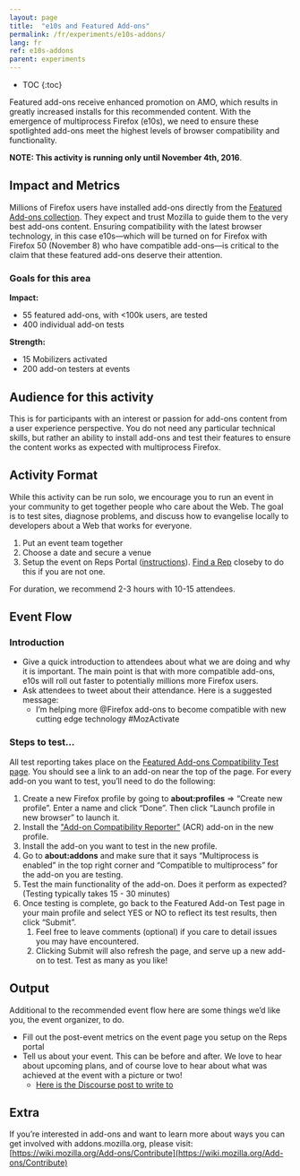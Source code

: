 ```yaml
---
layout: page
title:  "e10s and Featured Add-ons"
permalink: /fr/experiments/e10s-addons/
lang: fr
ref: e10s-addons
parent: experiments
---
```


* TOC
{:toc}

Featured add-ons receive enhanced promotion on AMO, which results in greatly increased installs for this recommended content. With the emergence of multiprocess Firefox (e10s), we need to ensure these spotlighted add-ons meet the highest levels of browser compatibility and functionality.

__NOTE: This activity is running only until November 4th, 2016__.

## Impact and Metrics

Millions of Firefox users have installed add-ons directly from the [Featured Add-ons collection](https://addons.mozilla.org/firefox/extensions/?sort=featured). They expect and trust Mozilla to guide them to the very best add-ons content. Ensuring compatibility with the latest browser technology, in this case e10s—which will be turned on for Firefox with Firefox 50 (November 8) who have compatible add-ons—is critical to the claim that these featured add-ons deserve their attention.

### Goals for this area

__Impact:__

* 55 featured add-ons, with <100k users, are tested
* 400 individual add-on tests

__Strength:__

* 15 Mobilizers activated
* 200 add-on testers at events

## Audience for this activity

This is for participants with an interest or passion for add-ons content from a user experience perspective. You do not need any particular technical skills, but rather an ability to install add-ons and test their features to ensure the content works as expected with multiprocess Firefox.

## Activity Format

While this activity can be run solo, we encourage you to run an event in your community to get together people who care about the Web. The goal is to test sites, diagnose problems, and discuss how to evangelise locally to developers about a Web that works for everyone.

1. Put an event team together
2. Choose a date and secure a venue
3. Setup the event on Reps Portal ([instructions](https://wiki.mozilla.org/ReMo/SOPs/Event_hosting)). [Find a Rep](https://reps.mozilla.org/people/) closeby to do this if you are not one.

For duration, we recommend 2-3 hours with 10-15 attendees.

## Event Flow

### Introduction

* Give a quick introduction to attendees about what we are doing and why it is important. The main point is that with more compatible add-ons, e10s will roll out faster to potentially millions more Firefox users.
* Ask attendees to tweet about their attendance. Here is a suggested message:
    * I’m helping more @Firefox add-ons to become compatible with new cutting edge technology <link of this page> #MozActivate

### Steps to test...

All test reporting takes place on the [Featured Add-ons Compatibility Test page](https://featured-addons-test.herokuapp.com/). You should see a link to an add-on near the top of the page. For every add-on you want to test, you’ll need to do the following:

1. Create a new Firefox profile by going to __about:profiles__ => “Create new profile”. Enter a name and click “Done”. Then click “Launch profile in new browser” to launch it.
2. Install the ["Add-on Compatibility Reporter"](https://addons.mozilla.org/addon/add-on-compatibility-reporter?src=external-activatee10s1) (ACR) add-on in the new profile.
3. Install the add-on you want to test in the new profile. 
4. Go to __about:addons__ and make sure that it says “Multiprocess is enabled” in the top right corner and “Compatible to multiprocess” for the add-on you are testing. 
5. Test the main functionality of the add-on. Does it perform as expected? (Testing typically takes 15 - 30 minutes)
6. Once testing is complete, go back to the Featured Add-on Test page in your main profile and select YES or NO to reflect its test results, then click “Submit”.
    1. Feel free to leave comments (optional) if you care to detail issues you may have encountered.
    2. Clicking Submit will also refresh the page, and serve up a new add-on to test. Test as many as you like!

## Output

Additional to the recommended event flow here are some things we’d like you, the event organizer, to do.

* Fill out the post-event metrics on the event page you setup on the Reps portal
* Tell us about your event. This can be before and after. We love to hear about upcoming plans, and of course love to hear about what was achieved at the event with a picture or two!
    * [Here is the Discourse post to write to](https://discourse.mozilla-community.org/t/activate-mozilla-e10s-compatibility-and-featured-add-ons/11193)

## Extra

If you’re interested in add-ons and want to learn more about ways you can get involved with addons.mozilla.org, please visit: [https://wiki.mozilla.org/Add-ons/Contribute](https://wiki.mozilla.org/Add-ons/Contribute)
